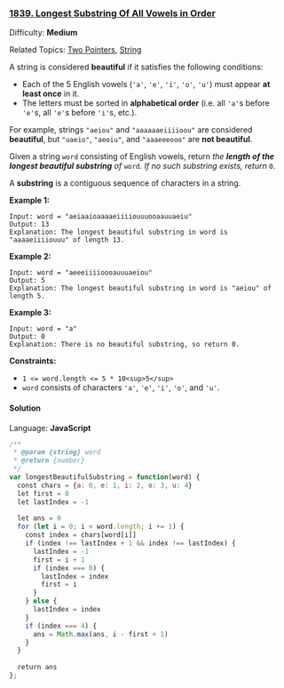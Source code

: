### [1839\. Longest Substring Of All Vowels in Order](https://leetcode.com/problems/longest-substring-of-all-vowels-in-order/)

Difficulty: **Medium**  

Related Topics: [Two Pointers](https://leetcode.com/tag/two-pointers/), [String](https://leetcode.com/tag/string/)


A string is considered **beautiful** if it satisfies the following conditions:

*   Each of the 5 English vowels (`'a'`, `'e'`, `'i'`, `'o'`, `'u'`) must appear **at least once** in it.
*   The letters must be sorted in **alphabetical order** (i.e. all `'a'`s before `'e'`s, all `'e'`s before `'i'`s, etc.).

For example, strings `"aeiou"` and `"aaaaaaeiiiioou"` are considered **beautiful**, but `"uaeio"`, `"aeoiu"`, and `"aaaeeeooo"` are **not beautiful**.

Given a string `word` consisting of English vowels, return _the **length of the longest beautiful substring** of_ `word`_. If no such substring exists, return_ `0`.

A **substring** is a contiguous sequence of characters in a string.

**Example 1:**

```
Input: word = "aeiaaioaaaaeiiiiouuuooaauuaeiu"
Output: 13
Explanation: The longest beautiful substring in word is "aaaaeiiiiouuu" of length 13.
```

**Example 2:**

```
Input: word = "aeeeiiiioooauuuaeiou"
Output: 5
Explanation: The longest beautiful substring in word is "aeiou" of length 5.
```

**Example 3:**

```
Input: word = "a"
Output: 0
Explanation: There is no beautiful substring, so return 0.
```

**Constraints:**

*   `1 <= word.length <= 5 * 10<sup>5</sup>`
*   `word` consists of characters `'a'`, `'e'`, `'i'`, `'o'`, and `'u'`.


#### Solution

Language: **JavaScript**

```javascript
/**
 * @param {string} word
 * @return {number}
 */
var longestBeautifulSubstring = function(word) {
  const chars = {a: 0, e: 1, i: 2, o: 3, u: 4}
  let first = 0
  let lastIndex = -1
​
  let ans = 0
  for (let i = 0; i < word.length; i += 1) {
    const index = chars[word[i]]
    if (index !== lastIndex + 1 && index !== lastIndex) {
      lastIndex = -1
      first = i + 1
      if (index === 0) {
        lastIndex = index
        first = i
      }
    } else {
      lastIndex = index
    }
    if (index === 4) {
      ans = Math.max(ans, i - first + 1)
    }
  }
  
  return ans
};
```